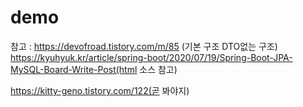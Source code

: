 # demo

참고 :
https://devofroad.tistory.com/m/85 (기본 구조 DTO없는 구조)
https://kyuhyuk.kr/article/spring-boot/2020/07/19/Spring-Boot-JPA-MySQL-Board-Write-Post(html 소스 참고)


https://kitty-geno.tistory.com/122(곧 봐야지)
